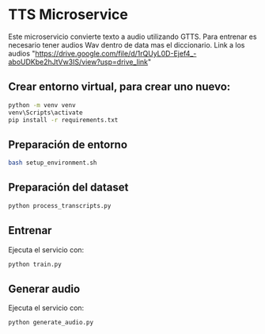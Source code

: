 # TTS Microservice

Este microservicio convierte texto a audio utilizando GTTS. Para entrenar es necesario tener audios Wav dentro de data mas el diccionario.
Link a los audios "https://drive.google.com/file/d/1rQUyL0D-Ejef4_-aboUDKbe2hJtVw3IS/view?usp=drive_link"

## Crear entorno virtual, para crear uno nuevo:

```bash
python -m venv venv
venv\Scripts\activate
pip install -r requirements.txt
```

## Preparación de entorno

```bash
bash setup_environment.sh
```

## Preparación del dataset

```bash
python process_transcripts.py
```

## Entrenar
Ejecuta el servicio con:

```bash
python train.py
```
## Generar audio
Ejecuta el servicio con:

```bash
python generate_audio.py
```